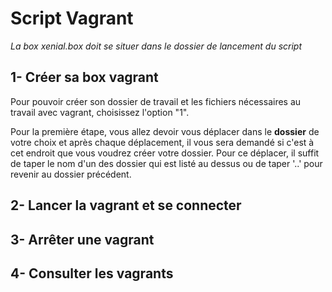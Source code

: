 # Script Vagrant

*La box xenial.box doit se situer dans le dossier de lancement du script*

1- Créer sa box vagrant
-------------------------
Pour pouvoir créer son dossier de travail et les fichiers nécessaires au travail avec vagrant, choisissez l'option "1".


Pour la première étape, vous allez devoir vous déplacer dans le **dossier** de votre choix et après chaque déplacement, il vous sera demandé si c'est à cet endroit que vous voudrez créer votre dossier. Pour ce déplacer, il suffit de taper le nom d'un des dossier qui est listé au dessus ou de taper '..' pour revenir au dossier précédent.

2- Lancer la vagrant et se connecter
-------------------------

3- Arrêter une vagrant
-------------------------

4- Consulter les vagrants
-------------------------
